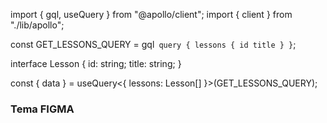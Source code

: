 import { gql, useQuery } from "@apollo/client";
import { client } from "./lib/apollo";

const GET_LESSONS_QUERY = gql` query { lessons { id title } }`;

interface Lesson {
id: string;
title: string;
}

const { data } = useQuery<{ lessons: Lesson[] }>(GET_LESSONS_QUERY);

### Tema FIGMA
